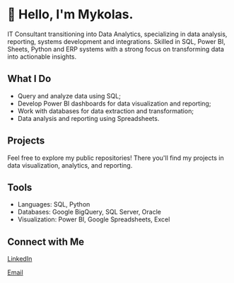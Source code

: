 <h1>👋 Hello, I'm Mykolas.</h1>

<p>
IT Consultant transitioning into Data Analytics, specializing in data
analysis, reporting, systems development and integrations. Skilled in SQL, Power
BI, Sheets, Python and ERP systems with a strong focus on transforming data into actionable
insights.
</p>

<h2>What I Do</h2>
<ul>
  <li>Query and analyze data using SQL;</li>
  <li>Develop Power BI dashboards for data visualization and reporting;</li>
  <li>Work with databases for data extraction and transformation;</li>
  <li>Data analysis and reporting using Spreadsheets.</li>
</ul>

<h2>Projects</h2>
<p>Feel free to explore my public repositories! There you'll find my projects in data visualization, analytics, and reporting.</p>

<h2>Tools</h2>
<ul>
  <li>Languages: SQL, Python</li>
  <li>Databases: Google BigQuery, SQL Server, Oracle</li>
  <li>Visualization: Power BI, Google Spreadsheets, Excel</li>
</ul>

<h2>Connect with Me</h2>
<p>
  <a href="https://www.linkedin.com/in/mykolas-savickas/">LinkedIn</a>
</p>
<p>
  <a href="mailto:mykolas.savickas1@gmail.com">Email</a>
</p>
